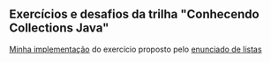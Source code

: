 ## Exercícios e desafios da trilha "Conhecendo Collections Java"

[Minha implementação](src/ListaTarefas.java) do exercício proposto pelo [enunciado de listas](https://github.com/cami-la/collections-java-api-2023/tree/master/out/production/collections-java-api-2023/main/java/list#1-lista-de-tarefas)